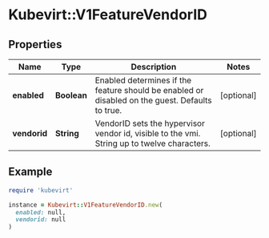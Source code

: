 # Kubevirt::V1FeatureVendorID

## Properties

| Name | Type | Description | Notes |
| ---- | ---- | ----------- | ----- |
| **enabled** | **Boolean** | Enabled determines if the feature should be enabled or disabled on the guest. Defaults to true. | [optional] |
| **vendorid** | **String** | VendorID sets the hypervisor vendor id, visible to the vmi. String up to twelve characters. | [optional] |

## Example

```ruby
require 'kubevirt'

instance = Kubevirt::V1FeatureVendorID.new(
  enabled: null,
  vendorid: null
)
```

